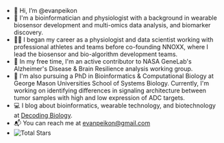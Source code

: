 - 👋 Hi, I’m @evanpeikon
- 🧪 I'm a bioinformatician and physiologist with a background in wearable biosensor development and multi-omics data analysis, and biomarker discovery.
- 🏋️‍♂️ I began my career as a physiologist and data scientist working with professional athletes and teams before co-founding NNOXX, where I lead the biosensor and bio-algorithm development teams.
- 🚀 In my free time, I'm an active contributor to NASA GeneLab's Alzheimer's Disease & Brain Resilience analysis working group. 
- 🧬 I'm also pursuing a PhD in Bioinformatics & Computational Biology at George Mason Universities School of Systems Biology. Currently, I'm working on identifying differences in signaling architecture between tumor samples with high and low expression of ADC targets. 
- 💻 I blog about bioinformatics, wearable technology, and biotechnology at [Decoding Biology](https://decodingbiology.substack.com ).
- 📬 You can reach me at evanpeikon@gmail.com
- ![Total Stars](https://img.shields.io/github/stars/evanpeikon?style=social)

<!---
evanpeikon/evanpeikon is a ✨ special ✨ repository because its `README.md` (this file) appears on your GitHub profile.
You can click the Preview link to take a look at your changes.
--->
